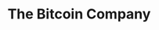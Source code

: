 ---
description: You can spend your sats, and keep the show on the road. Earn Bitcoin
  with every credit card, gift card, flight, hotel stay, prepaid Visa card purchase,
  and shopping through our app.
link: https://app.thebitcoincompany.com/signup?ref=UNPLUGGED
shortname: thebitcoincompany.com-lup
title: The Bitcoin Company
---